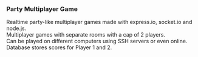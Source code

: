 ### Party Multiplayer Game 
Realtime party-like multiplayer games made with express.io, socket.io and node.js.\
Multiplayer games with separate rooms with a cap of 2 players.\
Can be played on different computers using SSH servers or even online.\
Database stores scores for Player 1 and 2.
